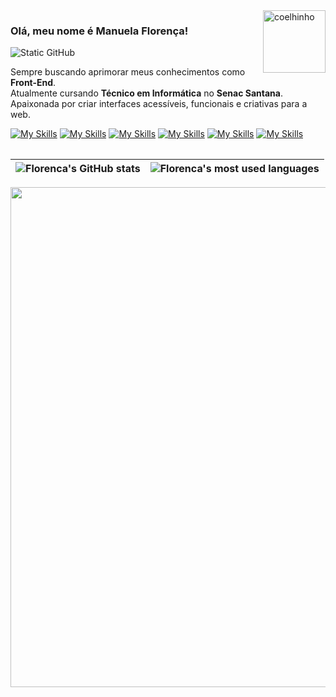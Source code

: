 
<table>
  <img src="https://i.pinimg.com/originals/3f/06/c2/3f06c234d78c5cd7e879506847822149.gif" alt="coelhinho" min-width="100px" max-width="100px" width="100px" align="right">

  <p align="left">

  ### Olá, meu nome é Manuela Florença!

  <img src="https://img.shields.io/static/v1?label=Overview&message=manuflorenca&color=f8efd4&style=for-the-badge&logo=GitHub" alt="Static GitHub">

  Sempre buscando aprimorar meus conhecimentos como **Front-End**.<br>
  Atualmente cursando **Técnico em Informática** no **Senac Santana**.<br>
  Apaixonada por criar interfaces acessíveis, funcionais e criativas para a web.<br>

  [![My Skills](https://skillicons.dev/icons?i=javascript)](https://skillicons.dev)
[![My Skills](https://skillicons.dev/icons?i=html,css)](https://skillicons.dev)
[![My Skills](https://skillicons.dev/icons?i=bootstrap)](https://skillicons.dev)
[![My Skills](https://skillicons.dev/icons?i=mysql)](https://skillicons.dev)
[![My Skills](https://skillicons.dev/icons?i=github,vscode)](https://skillicons.dev)
[![My Skills](https://skillicons.dev/icons?i=figma,photoshop)](https://skillicons.dev)
  
| ![Florenca's GitHub stats](https://github-readme-stats.vercel.app/api?username=manuflorenca&show_icons=true&theme=rose&hide_border=false) | ![Florenca's most used languages](https://github-readme-stats.vercel.app/api/top-langs/?username=manuflorenca&layout=compact&theme=rose&hide_border=false) |
| --- | --- |

<p align="center">
  <a href="https://github.com/ryo-ma/github-profile-trophy" title="repositório de troféus">
    <img
      width="800"
      src="https://github-profile-trophy.vercel.app/?username=manuflorenca&column=8&theme=solarized-light&no-frame=true&no-bg=true"
    />
  </a>
</p>



</table>



